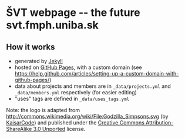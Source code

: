 ŠVT webpage -- the future svt.fmph.uniba.sk
===========================================

How it works
------------

- generated by [Jekyll](http://jekyllrb.com/)
- hosted on [GitHub Pages](https://help.github.com/categories/github-pages-basics/), with a custom domain (see https://help.github.com/articles/setting-up-a-custom-domain-with-github-pages/)
- data about projects and members are in `_data/projects.yml` and `_data/members.yml` respectively (for easier editing)
- "uses" tags are defined in `_data/uses_tags.yml`

Note: the logo is adapted from http://commons.wikimedia.org/wiki/File:Godzilla_Simpsons.svg (by [KaisarCode](http://commons.wikimedia.org/wiki/User:Kaisarcode)) and published under the [Creative Commons Attribution-ShareAlike 3.0 Unported](http://creativecommons.org/licenses/by-sa/3.0/deed.en) license.
